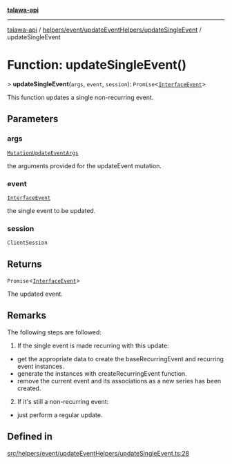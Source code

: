 [**talawa-api**](../../../../../README.md)

***

[talawa-api](../../../../../modules.md) / [helpers/event/updateEventHelpers/updateSingleEvent](../README.md) / updateSingleEvent

# Function: updateSingleEvent()

\> **updateSingleEvent**(`args`, `event`, `session`): `Promise`\<[`InterfaceEvent`](../../../../../models/Event/interfaces/InterfaceEvent.md)\>

This function updates a single non-recurring event.

## Parameters

### args

[`MutationUpdateEventArgs`](../../../../../types/generatedGraphQLTypes/type-aliases/MutationUpdateEventArgs.md)

the arguments provided for the updateEvent mutation.

### event

[`InterfaceEvent`](../../../../../models/Event/interfaces/InterfaceEvent.md)

the single event to be updated.

### session

`ClientSession`

## Returns

`Promise`\<[`InterfaceEvent`](../../../../../models/Event/interfaces/InterfaceEvent.md)\>

The updated event.

## Remarks

The following steps are followed:
1. If the single event is made recurring with this update:
  - get the appropriate data to create the baseRecurringEvent and recurring event instances.
  - generate the instances with createRecurringEvent function.
  - remove the current event and its associations as a new series has been created.
2. If it's still a non-recurring event:
  - just perform a regular update.

## Defined in

[src/helpers/event/updateEventHelpers/updateSingleEvent.ts:28](https://github.com/PalisadoesFoundation/talawa-api/blob/5c5b29a0ea487bda8306089fe128f43f3be29f94/src/helpers/event/updateEventHelpers/updateSingleEvent.ts#L28)
